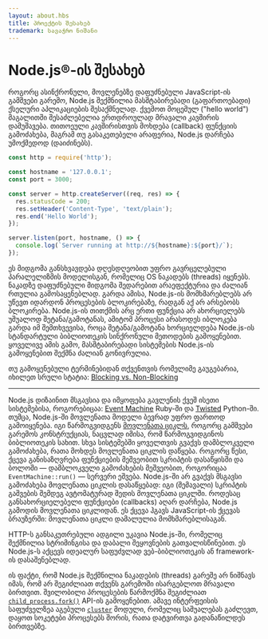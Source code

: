 ```yaml
---
layout: about.hbs
title: პროექტის შესახებ
trademark: სავაჭრო ნიშანი
---
```


# Node.js®-ის შესახებ

როგორც ასინქრონული, მოვლენებზე დაფუძნებული JavaScript-ის გამშვები გარემო, Node.js შექმნილია მასშტაბირებადი (გაფართოებადი) ქსელური აპლიკაციების შესაქმნელად. ქვემოთ მოცემულ ("hello world") მაგალითში შესაძლებელია ერთდროულად მრავალი კავშირის დამუშავება. თითოეული კავშირისთვის მოხდება (callback) ფუნქციის გამოძახება, მაგრამ თუ გასაკეთებელი არაფერია, Node.js დარჩება უმოქმედოდ (დაიძინებს).

```javascript
const http = require('http');

const hostname = '127.0.0.1';
const port = 3000;

const server = http.createServer((req, res) => {
  res.statusCode = 200;
  res.setHeader('Content-Type', 'text/plain');
  res.end('Hello World');
});

server.listen(port, hostname, () => {
  console.log(`Server running at http://${hostname}:${port}/`);
});
```

ეს მიდგომა განსხვავდება დღესდღეობით უფრო გავრცელებული პარალელიზმის მოდელისგან, რომელიც OS ნაკადებს (threads) იყენებს. ნაკადზე დაფუძნებული მიდგომა შედარებით არაეფექტურია და ძალიან რთულია გამოსაყენებლად. გარდა ამისა, Node.js-ის მომხმარებლებს არ უწევთ იდარდონ პროცესების ბლოკირებაზე, რადგან აქ არ არსებობს ბლოკირება. Node.js-ის თითქმის არც ერთი ფუნქცია არ ახორციელებს უშუალოდ შეტანა/გამოტანას, ამიტომ პროცესი არასოდეს იბლოკება გარდა იმ შემთხვევისა, როცა შეტანა/გამოტანა ხორციელდება Node.js-ის სტანდარტული ბიბლიოთეკის სინქრონული მეთოდების გამოყენებით. ყოველივე ამის გამო, მასშტაბირებადი სისტემების Node.js-ის გამოყენებით შექმნა ძალიან გონივრულია.

თუ გამოყენებული ტერმინებიდან თქვენთვის რომელიმე გაუგებარია, იხილეთ სრული სტატია: [Blocking vs. Non-Blocking][]

---

Node.js დიზაინით მსგავსია და იმყოფება გავლენის ქვეშ ისეთი სისტემებისა, როგორებიცაა: [Event Machine][] Ruby-ში და [Twisted][] Python-ში. თუმცა, Node.js-ში მოვლენათა მოდელი ბევრად უფრო ფართოდ გამოიყენება. იგი წარმოგვიდგენს [მოვლენათა ციკლს][], როგორც გამშვები გარემოს კონსტრუქციას, ნაცვლად იმისა, რომ წარმოგვიდგინოს ბიბლიოთეკის სახით. სხვა სისტემებში ყოველთვის გვაქვს დამბლოკველი გამოძახება, რათა მოხდეს მოვლენათა ციკლის დაწყება. როგორც წესი, ქცევა განისაზღვრება ფუნქციების მეშვეობით სკრიპტის დასაწყისში და ბოლოში — დამბლოკველი გამოძახების მეშვეობით, როგორიცაა `EventMachine::run()` — სერვერი ეშვება. Node.js-ში არ გვაქვს მსგავსი გამოძახება მოვლენათა ციკლის დასაწყებად: იგი (შემავალი) სკრიპტის გაშვების შემდეგ ავტომატურად შედის მოვლენათა ციკლში. როდესაც განსახორციელებელი ფუნქციები (callbacks) აღარ დარჩება, Node.js გამოდის მოვლენათა ციკლიდან. ეს ქცევა ჰგავს JavaScript-ის ქცევას ბრაუზერში: მოვლენათა ციკლი დამალულია მომხმარებლისაგან.

HTTP-ს განსაკუთრებული ადგილი უკავია Node.js-ში, რომელიც შექმნილია სტრიმინგისა და დაბალი შეყოვნების გათვალისწინებით. ეს Node.js-ს აქცევს იდეალურ საფუძვლად ვებ-ბიბლიოთეკის ან framework-ის დასაშენებლად.

ის ფაქტი, რომ Node.js შექმნილია ნაკადების (threads) გარეშე არ ნიშნავს იმას, რომ არ შეგიძლიათ თქვენს გარემოში ისარგებლოთ მრავალი ბირთვით. შვილობილი პროცესების წარმოქმნა შეგიძლიათ [`child_process.fork()`][] API-ის გამოყენებით. ამავე ინტერფეისის საფუძველზეა აგებული [`cluster`][] მოდული, რომელიც საშუალებას გაძლევთ, დაყოთ სოკეტები პროცესებს შორის, რათა დატვირთვა გადანაწილდეს ბირთვებზე.

[Blocking vs. Non-Blocking]: /en/docs/guides/blocking-vs-non-blocking/
[`child_process.fork()`]: https://nodejs.org/api/child_process.html#child_process_child_process_fork_modulepath_args_options
[`cluster`]: https://nodejs.org/api/cluster.html
[მოვლენათა ციკლს]: /en/docs/guides/event-loop-timers-and-nexttick/
[Event Machine]: https://github.com/eventmachine/eventmachine
[Twisted]: https://twistedmatrix.com/trac/
